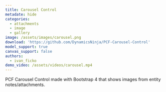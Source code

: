 ```yaml
---
title: Carousel Control
metadate: hide
categories:
  - attachments
  - image
  - gallery
image: /assets/images/carousel.png
download: 'https://github.com/DynamicsNinja/PCF-Carousel-Control'
model_support: true
canvas_support: false
authors:
  - ivan_ficko
demo_video: /assets/videos/carousel.mp4
---
```


PCF Carousel Control made with Bootstrap 4 that shows images from entity notes/attachments.
